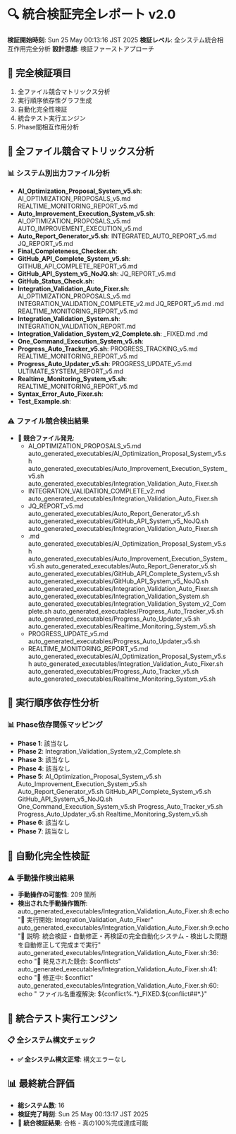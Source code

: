 # 🔍 統合検証完全レポート v2.0
**検証開始時刻**: Sun 25 May 00:13:16 JST 2025
**検証レベル**: 全システム統合相互作用完全分析
**設計思想**: 検証ファーストアプローチ

## 🎯 完全検証項目
1. 全ファイル競合マトリックス分析
2. 実行順序依存性グラフ生成  
3. 自動化完全性検証
4. 統合テスト実行エンジン
5. Phase間相互作用分析

## 🚨 全ファイル競合マトリックス分析
### 📊 システム別出力ファイル分析
- **AI_Optimization_Proposal_System_v5.sh**: AI_OPTIMIZATION_PROPOSALS_v5.md
REALTIME_MONITORING_REPORT_v5.md
- **Auto_Improvement_Execution_System_v5.sh**: AI_OPTIMIZATION_PROPOSALS_v5.md
AUTO_IMPROVEMENT_EXECUTION_v5.md
- **Auto_Report_Generator_v5.sh**: INTEGRATED_AUTO_REPORT_v5.md
JQ_REPORT_v5.md
- **Final_Completeness_Checker.sh**: 
- **GitHub_API_Complete_System_v5.sh**: GITHUB_API_COMPLETE_REPORT_v5.md
- **GitHub_API_System_v5_NoJQ.sh**: JQ_REPORT_v5.md
- **GitHub_Status_Check.sh**: 
- **Integration_Validation_Auto_Fixer.sh**: AI_OPTIMIZATION_PROPOSALS_v5.md
INTEGRATION_VALIDATION_COMPLETE_v2.md
JQ_REPORT_v5.md
.md
REALTIME_MONITORING_REPORT_v5.md
- **Integration_Validation_System.sh**: INTEGRATION_VALIDATION_REPORT.md
- **Integration_Validation_System_v2_Complete.sh**: _FIXED.md
.md
- **One_Command_Execution_System_v5.sh**: 
- **Progress_Auto_Tracker_v5.sh**: PROGRESS_TRACKING_v5.md
REALTIME_MONITORING_REPORT_v5.md
- **Progress_Auto_Updater_v5.sh**: PROGRESS_UPDATE_v5.md
ULTIMATE_SYSTEM_REPORT_v5.md
- **Realtime_Monitoring_System_v5.sh**: REALTIME_MONITORING_REPORT_v5.md
- **Syntax_Error_Auto_Fixer.sh**: 
- **Test_Example.sh**: 
### ⚠️ ファイル競合検出結果
- **🚨 競合ファイル発見**:
  - AI_OPTIMIZATION_PROPOSALS_v5.md
auto_generated_executables/AI_Optimization_Proposal_System_v5.sh
auto_generated_executables/Auto_Improvement_Execution_System_v5.sh
auto_generated_executables/Integration_Validation_Auto_Fixer.sh
  - INTEGRATION_VALIDATION_COMPLETE_v2.md
auto_generated_executables/Integration_Validation_Auto_Fixer.sh
  - JQ_REPORT_v5.md
auto_generated_executables/Auto_Report_Generator_v5.sh
auto_generated_executables/GitHub_API_System_v5_NoJQ.sh
auto_generated_executables/Integration_Validation_Auto_Fixer.sh
  - .md
auto_generated_executables/AI_Optimization_Proposal_System_v5.sh
auto_generated_executables/Auto_Improvement_Execution_System_v5.sh
auto_generated_executables/Auto_Report_Generator_v5.sh
auto_generated_executables/GitHub_API_Complete_System_v5.sh
auto_generated_executables/GitHub_API_System_v5_NoJQ.sh
auto_generated_executables/Integration_Validation_Auto_Fixer.sh
auto_generated_executables/Integration_Validation_System.sh
auto_generated_executables/Integration_Validation_System_v2_Complete.sh
auto_generated_executables/Progress_Auto_Tracker_v5.sh
auto_generated_executables/Progress_Auto_Updater_v5.sh
auto_generated_executables/Realtime_Monitoring_System_v5.sh
  - PROGRESS_UPDATE_v5.md
auto_generated_executables/Progress_Auto_Updater_v5.sh
  - REALTIME_MONITORING_REPORT_v5.md
auto_generated_executables/AI_Optimization_Proposal_System_v5.sh
auto_generated_executables/Integration_Validation_Auto_Fixer.sh
auto_generated_executables/Progress_Auto_Tracker_v5.sh
auto_generated_executables/Realtime_Monitoring_System_v5.sh
## 🔄 実行順序依存性分析
### 📊 Phase依存関係マッピング
- **Phase 1**: 該当なし
- **Phase 2**: Integration_Validation_System_v2_Complete.sh
- **Phase 3**: 該当なし
- **Phase 4**: 該当なし
- **Phase 5**: AI_Optimization_Proposal_System_v5.sh
Auto_Improvement_Execution_System_v5.sh
Auto_Report_Generator_v5.sh
GitHub_API_Complete_System_v5.sh
GitHub_API_System_v5_NoJQ.sh
One_Command_Execution_System_v5.sh
Progress_Auto_Tracker_v5.sh
Progress_Auto_Updater_v5.sh
Realtime_Monitoring_System_v5.sh
- **Phase 6**: 該当なし
- **Phase 7**: 該当なし
## 🤖 自動化完全性検証
### ⚠️ 手動操作検出結果
- **手動操作の可能性**: 209 箇所
- **検出された手動操作箇所**:
auto_generated_executables/Integration_Validation_Auto_Fixer.sh:8:echo "🚀 実行開始: Integration_Validation_Auto_Fixer"
auto_generated_executables/Integration_Validation_Auto_Fixer.sh:9:echo "📝 説明: 統合検証・自動修正・再検証の完全自動化システム - 検出した問題を自動修正して完成まで実行"
auto_generated_executables/Integration_Validation_Auto_Fixer.sh:36:    echo "🔧 発見された競合: $conflicts"
auto_generated_executables/Integration_Validation_Auto_Fixer.sh:41:        echo "🔧 修正中: $conflict"
auto_generated_executables/Integration_Validation_Auto_Fixer.sh:60:                echo "  ファイル名重複解決: ${conflict%.*}_FIXED.${conflict##*.}"
## 🧪 統合テスト実行エンジン
### 📋 全システム構文チェック
- **✅ 全システム構文正常**: 構文エラーなし
## 📊 最終統合評価
- **総システム数**: 16
- **検証完了時刻**: Sun 25 May 00:13:17 JST 2025
- **🎉 統合検証結果**: 合格 - 真の100%完成達成可能
